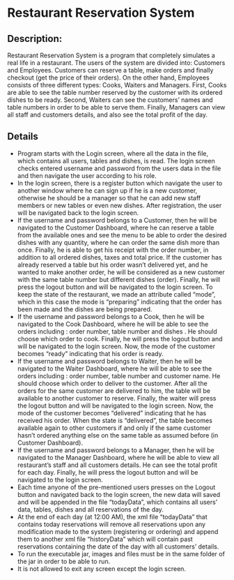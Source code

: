 <h1>Restaurant Reservation System</h1>

<h2>Description:</h2>

Restaurant Reservation System is a program that completely simulates a real life in a restaurant. The users of the system are divided into: Customers and 
Employees. Customers can reserve a table, make orders and finally checkout (get the price of their orders). On the other hand, Employees consists of three 
different types: Cooks, Waiters and Managers. First, Cooks are able to see the table number reserved by the customer with its ordered dishes to be ready. 
Second, Waiters can see the customers’ names and table numbers in order to be able to serve them. Finally, Managers can view all staff and customers 
details, and also see the total profit of the day.

<h2>Details</h2>
<ul>
<li>Program starts with the Login screen, where all the data in the file, which contains all users, tables and dishes, is read. The login screen checks 
    entered username and password from the users data in the file and then navigate the user according to his role.</li>

<li>In the login screen, there is a register button which navigate the user to another window where he can sign up if he is a new customer, otherwise he 
    should be a manager so that he can add new staff members or new tables or even new dishes. After registration, the user will be navigated back to the 
    login screen.</li>

<li>If the username and password belongs to a Customer, then he will be navigated to the Customer Dashboard, where he can reserve a table from the 
    available ones and see the menu to be able to order the desired dishes with any quantity, where he can order the same dish more than once. Finally, he 
    is able to get his receipt with the order number, in addition to all ordered dishes, taxes and total price. If the customer has already reserved a 
    table but his order wasn’t delivered yet, and he wanted to make another order, he will be considered as a new customer with the same table number but 
    different dishes (order). Finally, he will press the logout button and will be navigated to the login screen. To keep the state of the restaurant, we
    made an attribute called “mode”, which in this case the mode is “preparing” indicating that the order has been made and the dishes are being prepared.</li>

<li>If the username and password belongs to a Cook, then he will be navigated to the Cook Dashboard, where he will be able to see the orders including : 
    order number, table number and dishes . He should choose which order to cook. Finally, he will press the logout button and will be navigated to the 
    login screen. Now, the mode of the customer becomes “ready” indicating that his order is ready.</li>

<li>If the username and password belongs to Waiter, then he will be navigated to the Waiter Dashboard, where he will be able to see the orders including :
    order number, table number and customer name. He should choose which order to deliver to the customer. After all the orders for the same customer are 
    delivered to him, the table will be available to another customer to reserve. Finally, the waiter will press the logout button and will be navigated 
    to the login screen. Now, the mode of the customer becomes “delivered” indicating that he has received his order. When the state is “delivered”, the 
    table becomes available again to other customers if and only if the same customer hasn’t ordered anything else on the same table as assumed before 
    (in Customer Dashboard).</li>

<li>If the username and password belongs to a Manager, then he will be navigated to the Manager Dashboard, where he will be able to view all restaurant’s 
    staff and all customers details. He can see the total profit for each day. Finally, he will press the logout button and will be navigated to the login 
    screen.</li>

<li>Each time anyone of the pre-mentioned users presses on the Logout button and navigated back to the login screen, the new data will saved and will be
    appended in the file “todayData”, which contains all users’ data, tables, dishes and all reservations of the day.</li>

<li>At the end of each day (at 12:00 AM), the xml file “todayData” that contains today reservations will remove all reservations upon any modification 
    made to the system (registering or ordering) and append them to another xml file “historyData” which will contain past reservations containing the 
    date of the day with all customers’ details.</li>
    
<li>To run the executable jar, images and files must be in the same folder of the jar in order to be able to run.</li>

<li>It is not allowed to exit any screen except the login screen.</li>
</ul>
